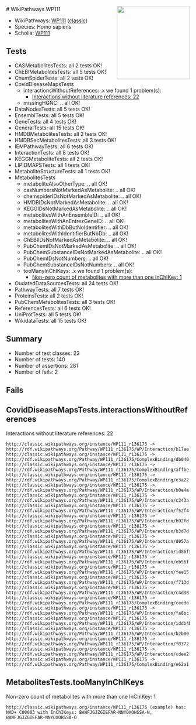 <img style="float: right; width: 200px" src="https://cms-assets.nporadio.nl/npo3fm/NPO-Serious-Request-Logo-Groen-Ik-Steun-RGB.png" />
# WikiPathways WP111

* WikiPathways: [WP111](https://wikipathways.org/pathways/WP111) ([classic](https://classic.wikipathways.org/instance/WP111))
* Species: Homo sapiens
* Scholia: [WP111](https://scholia.toolforge.org/wikipathways/WP111)
## Tests
* CASMetabolitesTests: all 2 tests OK!
* ChEBIMetabolitesTests: all 5 tests OK!
* ChemSpiderTests: all 2 tests OK!
* CovidDiseaseMapsTests
    * interactionsWithoutReferences: .x we found 1 problem(s):
        * [Interactions without literature references: 22](#9701cd02)
    * missingHGNC: .. all OK!
* DataNodesTests: all 5 tests OK!
* EnsemblTests: all 5 tests OK!
* GeneTests: all 4 tests OK!
* GeneralTests: all 15 tests OK!
* HMDBMetabolitesTests: all 2 tests OK!
* HMDBSecMetabolitesTests: all 3 tests OK!
* IEMPathwayTests: all 6 tests OK!
* InteractionTests: all 8 tests OK!
* KEGGMetaboliteTests: all 2 tests OK!
* LIPIDMAPSTests: all 1 tests OK!
* MetaboliteStructureTests: all 1 tests OK!
* MetabolitesTests
    * metaboliteAlsoOtherType: .. all OK!
    * casNumbersNotMarkedAsMetabolite: .. all OK!
    * chemspiderIDsNotMarkedAsMetabolite: .. all OK!
    * HMDBIDsNotMarkedAsMetabolite: .. all OK!
    * KEGGIDsNotMarkedAsMetabolite: .. all OK!
    * metabolitesWithAnEnsembleID: .. all OK!
    * metabolitesWithAnEntrezGeneID: .. all OK!
    * metabolitesWithDbButNoIdentifier: .. all OK!
    * metabolitesWithIdentifierButNoDb: .. all OK!
    * ChEBIIDsNotMarkedAsMetabolite: .. all OK!
    * PubChemIDsNotMarkedAsMetabolite: .. all OK!
    * PubChemSubstanceIDsNotMarkedAsMetabolite: .. all OK!
    * PubChemIDsNotNumbers: .. all OK!
    * PubChemSubstanceIDsNotNumbers: .. all OK!
    * tooManyInChIKeys: .x we found 1 problem(s):
        * [Non-zero count of metabolites with more than one InChIKey: 1](#a4e4037e)
* OudatedDataSourcesTests: all 24 tests OK!
* PathwayTests: all 7 tests OK!
* ProteinsTests: all 2 tests OK!
* PubChemMetabolitesTests: all 3 tests OK!
* ReferencesTests: all 6 tests OK!
* UniProtTests: all 5 tests OK!
* WikidataTests: all 15 tests OK!


## Summary

* Number of test classes: 23
* Number of tests: 140
* Number of assertions: 281
* Number of fails: 2

## Fails

<a name="9701cd02" />

## CovidDiseaseMapsTests.interactionsWithoutReferences

Interactions without literature references: 22
```
http://classic.wikipathways.org/instance/WP111_r136175 -> http://rdf.wikipathways.org/Pathway/WP111_r136175/WP/Interaction/b17ae
http://classic.wikipathways.org/instance/WP111_r136175 -> http://rdf.wikipathways.org/Pathway/WP111_r136175/ComplexBinding/db040
http://classic.wikipathways.org/instance/WP111_r136175 -> http://rdf.wikipathways.org/Pathway/WP111_r136175/ComplexBinding/affbe
http://classic.wikipathways.org/instance/WP111_r136175 -> http://rdf.wikipathways.org/Pathway/WP111_r136175/ComplexBinding/e3a22
http://classic.wikipathways.org/instance/WP111_r136175 -> http://rdf.wikipathways.org/Pathway/WP111_r136175/WP/Interaction/b0e4a
http://classic.wikipathways.org/instance/WP111_r136175 -> http://rdf.wikipathways.org/Pathway/WP111_r136175/WP/Interaction/c243a
http://classic.wikipathways.org/instance/WP111_r136175 -> http://rdf.wikipathways.org/Pathway/WP111_r136175/WP/Interaction/f52f4
http://classic.wikipathways.org/instance/WP111_r136175 -> http://rdf.wikipathways.org/Pathway/WP111_r136175/WP/Interaction/b92fd
http://classic.wikipathways.org/instance/WP111_r136175 -> http://rdf.wikipathways.org/Pathway/WP111_r136175/WP/Interaction/b3d7d
http://classic.wikipathways.org/instance/WP111_r136175 -> http://rdf.wikipathways.org/Pathway/WP111_r136175/WP/Interaction/d057a
http://classic.wikipathways.org/instance/WP111_r136175 -> http://rdf.wikipathways.org/Pathway/WP111_r136175/WP/Interaction/id86f308da
http://classic.wikipathways.org/instance/WP111_r136175 -> http://rdf.wikipathways.org/Pathway/WP111_r136175/WP/Interaction/eb56f
http://classic.wikipathways.org/instance/WP111_r136175 -> http://rdf.wikipathways.org/Pathway/WP111_r136175/WP/Interaction/fee15
http://classic.wikipathways.org/instance/WP111_r136175 -> http://rdf.wikipathways.org/Pathway/WP111_r136175/WP/Interaction/f713d
http://classic.wikipathways.org/instance/WP111_r136175 -> http://rdf.wikipathways.org/Pathway/WP111_r136175/WP/Interaction/c4d38
http://classic.wikipathways.org/instance/WP111_r136175 -> http://rdf.wikipathways.org/Pathway/WP111_r136175/ComplexBinding/ceede
http://classic.wikipathways.org/instance/WP111_r136175 -> http://rdf.wikipathways.org/Pathway/WP111_r136175/WP/Interaction/fa8bc
http://classic.wikipathways.org/instance/WP111_r136175 -> http://rdf.wikipathways.org/Pathway/WP111_r136175/WP/Interaction/iddb4b9fa
http://classic.wikipathways.org/instance/WP111_r136175 -> http://rdf.wikipathways.org/Pathway/WP111_r136175/WP/Interaction/b2b00
http://classic.wikipathways.org/instance/WP111_r136175 -> http://rdf.wikipathways.org/Pathway/WP111_r136175/WP/Interaction/f0372
http://classic.wikipathways.org/instance/WP111_r136175 -> http://rdf.wikipathways.org/Pathway/WP111_r136175/WP/Interaction/cdee2
http://classic.wikipathways.org/instance/WP111_r136175 -> http://rdf.wikipathways.org/Pathway/WP111_r136175/ComplexBinding/e62a1
```

<a name="a4e4037e" />

## MetabolitesTests.tooManyInChIKeys

Non-zero count of metabolites with more than one InChIKey: 1
```
http://classic.wikipathways.org/instance/WP111_r136175 (example) has: NAD+ C00003 with InChIKeys: BAWFJGJZGIEFAR-NNYOXOHSSA-N, BAWFJGJZGIEFAR-NNYOXOHSSA-O
```

